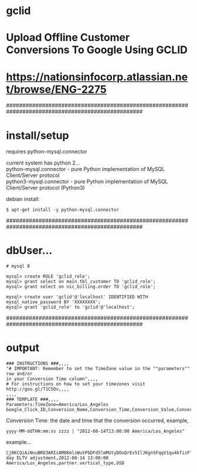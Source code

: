 # gclid

# Upload Offline Customer Conversions To Google Using GCLID 


# https://nationsinfocorp.atlassian.net/browse/ENG-2275

##################################################################################################
# install/setup

requires python-mysql.connector    

current system has python 2...    
python-mysql.connector - pure Python implementation of MySQL Client/Server protocol        
python3-mysql.connector - pure Python implementation of MySQL Client/Server protocol (Python3)    

debian install:
```
$ apt-get install -y python-mysql.connector
```

##################################################################################################
# dbUser...
```
# mysql 8

mysql> create ROLE 'gclid_role';
mysql> grant select on main.tbl_customer TO 'gclid_role';
mysql> grant select on nic_billing.order TO 'gclid_role';

mysql> create user 'gclid'@'localhost' IDENTIFIED WITH mysql_native_password BY 'XXXXXXXX';
mysql> grant 'gclid_role' to 'gclid'@'localhost';

```

##################################################################################################
# output
```
### INSTRUCTIONS ###,,,,
"# IMPORTANT: Remember to set the TimeZone value in the ""parameters"" row and/or 
in your Conversion Time column",,,,
# For instructions on how to set your timezones visit http://goo.gl/T1C5Ov,,,,
,,,,
### TEMPLATE ###,,,,
Parameters:TimeZone=America/Los_Angeles
Google_Click_ID,Conversion_Name,Conversion_Time,Conversion_Value,Conversion_Currency
```

Conversion Time: the date and time that the conversion occurred, example,
```
yyyy-MM-ddTHH:mm:ss zzzz | "2012-08-14T13:00:00 America/Los_Angeles"

```

example...
```
Cj0KCQiAiNnuBRD3ARIsAM8KmlsWutPbDFd5lmMUtyDOuQrEv5IlJKgnSFqqV1qu4kTizFf54XtBynEaArErEALw_wcB,15-day ELTV adjustment,2012-08-14 13:00:00 America/Los_Angeles,partner.vertical_type,USD
```




